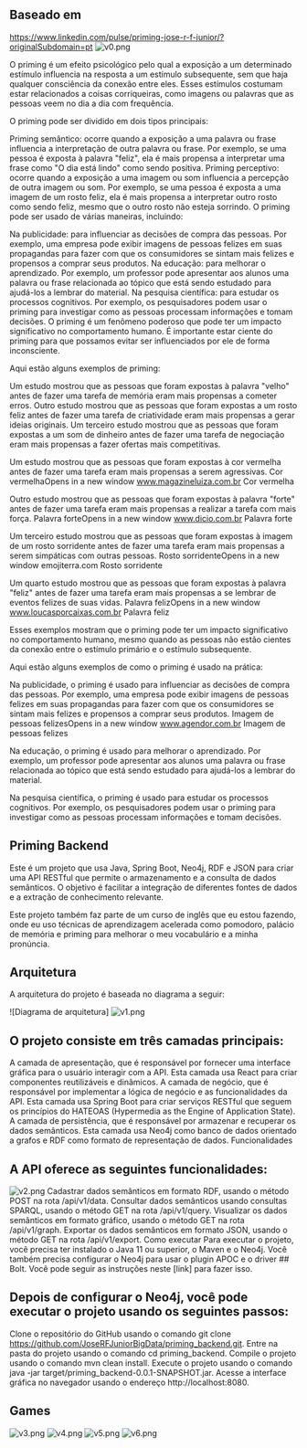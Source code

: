 ## Baseado em
https://www.linkedin.com/pulse/priming-jose-r-f-junior/?originalSubdomain=pt
![v0.png](img%2Fv0.png)

O priming é um efeito psicológico pelo qual a exposição a um determinado estímulo influencia na resposta a um estímulo subsequente, sem que haja qualquer consciência da conexão entre eles. Esses estímulos costumam estar relacionados a coisas corriqueiras, como imagens ou palavras que as pessoas veem no dia a dia com frequência.

O priming pode ser dividido em dois tipos principais:

Priming semântico: ocorre quando a exposição a uma palavra ou frase influencia a interpretação de outra palavra ou frase. Por exemplo, se uma pessoa é exposta à palavra "feliz", ela é mais propensa a interpretar uma frase como "O dia está lindo" como sendo positiva.
Priming perceptivo: ocorre quando a exposição a uma imagem ou som influencia a percepção de outra imagem ou som. Por exemplo, se uma pessoa é exposta a uma imagem de um rosto feliz, ela é mais propensa a interpretar outro rosto como sendo feliz, mesmo que o outro rosto não esteja sorrindo.
O priming pode ser usado de várias maneiras, incluindo:

Na publicidade: para influenciar as decisões de compra das pessoas. Por exemplo, uma empresa pode exibir imagens de pessoas felizes em suas propagandas para fazer com que os consumidores se sintam mais felizes e propensos a comprar seus produtos.
Na educação: para melhorar o aprendizado. Por exemplo, um professor pode apresentar aos alunos uma palavra ou frase relacionada ao tópico que está sendo estudado para ajudá-los a lembrar do material.
Na pesquisa científica: para estudar os processos cognitivos. Por exemplo, os pesquisadores podem usar o priming para investigar como as pessoas processam informações e tomam decisões.
O priming é um fenômeno poderoso que pode ter um impacto significativo no comportamento humano. É importante estar ciente do priming para que possamos evitar ser influenciados por ele de forma inconsciente.

Aqui estão alguns exemplos de priming:

Um estudo mostrou que as pessoas que foram expostas à palavra "velho" antes de fazer uma tarefa de memória eram mais propensas a cometer erros.
Outro estudo mostrou que as pessoas que foram expostas a um rosto feliz antes de fazer uma tarefa de criatividade eram mais propensas a gerar ideias originais.
Um terceiro estudo mostrou que as pessoas que foram expostas a um som de dinheiro antes de fazer uma tarefa de negociação eram mais propensas a fazer ofertas mais competitivas.

Um estudo mostrou que as pessoas que foram expostas à cor vermelha antes de fazer uma tarefa eram mais propensas a serem agressivas.
Cor vermelhaOpens in a new window
www.magazineluiza.com.br
Cor vermelha

Outro estudo mostrou que as pessoas que foram expostas à palavra "forte" antes de fazer uma tarefa eram mais propensas a realizar a tarefa com mais força.
Palavra forteOpens in a new window
www.dicio.com.br
Palavra forte

Um terceiro estudo mostrou que as pessoas que foram expostas à imagem de um rosto sorridente antes de fazer uma tarefa eram mais propensas a serem simpáticas com outras pessoas.
Rosto sorridenteOpens in a new window
emojiterra.com
Rosto sorridente

Um quarto estudo mostrou que as pessoas que foram expostas à palavra "feliz" antes de fazer uma tarefa eram mais propensas a se lembrar de eventos felizes de suas vidas.
Palavra felizOpens in a new window
www.loucasporcaixas.com.br
Palavra feliz

Esses exemplos mostram que o priming pode ter um impacto significativo no comportamento humano, mesmo quando as pessoas não estão cientes da conexão entre o estímulo primário e o estímulo subsequente.

Aqui estão alguns exemplos de como o priming é usado na prática:

Na publicidade, o priming é usado para influenciar as decisões de compra das pessoas. Por exemplo, uma empresa pode exibir imagens de pessoas felizes em suas propagandas para fazer com que os consumidores se sintam mais felizes e propensos a comprar seus produtos.
Imagem de pessoas felizesOpens in a new window
www.agendor.com.br
Imagem de pessoas felizes

Na educação, o priming é usado para melhorar o aprendizado. Por exemplo, um professor pode apresentar aos alunos uma palavra ou frase relacionada ao tópico que está sendo estudado para ajudá-los a lembrar do material.

Na pesquisa científica, o priming é usado para estudar os processos cognitivos. Por exemplo, os pesquisadores podem usar o priming para investigar como as pessoas processam informações e tomam decisões.

## Priming Backend
Este é um projeto que usa Java, Spring Boot, Neo4j, RDF e JSON para criar uma API RESTful que permite o armazenamento e a consulta de dados semânticos. O objetivo é facilitar a integração de diferentes fontes de dados e a extração de conhecimento relevante.

Este projeto também faz parte de um curso de inglês que eu estou fazendo, onde eu uso técnicas de aprendizagem acelerada como pomodoro, palácio de memória e priming para melhorar o meu vocabulário e a minha pronúncia.

## Arquitetura
A arquitetura do projeto é baseada no diagrama a seguir:

![Diagrama de arquitetura]
![v1.png](img%2Fv1.png)
## O projeto consiste em três camadas principais:

A camada de apresentação, que é responsável por fornecer uma interface gráfica para o usuário interagir com a API. Esta camada usa React para criar componentes reutilizáveis e dinâmicos.
A camada de negócio, que é responsável por implementar a lógica de negócio e as funcionalidades da API. Esta camada usa Spring Boot para criar serviços RESTful que seguem os princípios do HATEOAS (Hypermedia as the Engine of Application State).
A camada de persistência, que é responsável por armazenar e recuperar os dados semânticos. Esta camada usa Neo4j como banco de dados orientado a grafos e RDF como formato de representação de dados.
Funcionalidades
## A API oferece as seguintes funcionalidades:
![v2.png](img%2Fv2.png)
Cadastrar dados semânticos em formato RDF, usando o método POST na rota /api/v1/data.
Consultar dados semânticos usando consultas SPARQL, usando o método GET na rota /api/v1/query.
Visualizar os dados semânticos em formato gráfico, usando o método GET na rota /api/v1/graph.
Exportar os dados semânticos em formato JSON, usando o método GET na rota /api/v1/export.
Como executar
Para executar o projeto, você precisa ter instalado o Java 11 ou superior, o Maven e o Neo4j. Você também precisa configurar o Neo4j para usar o plugin APOC e o driver ## Bolt. Você pode seguir as instruções neste [link] para fazer isso.

## Depois de configurar o Neo4j, você pode executar o projeto usando os seguintes passos:

Clone o repositório do GitHub usando o comando git clone https://github.com/JoseRFJuniorBigData/priming_backend.git.
Entre na pasta do projeto usando o comando cd priming_backend.
Compile o projeto usando o comando mvn clean install.
Execute o projeto usando o comando java -jar target/priming_backend-0.0.1-SNAPSHOT.jar.
Acesse a interface gráfica no navegador usando o endereço http://localhost:8080.

## Games
![v3.png](img%2Fv3.png)
![v4.png](img%2Fv4.png)
![v5.png](img%2Fv5.png)
![v6.png](img%2Fv6.png)